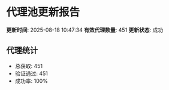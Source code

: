 # 代理池更新报告

**更新时间**: 2025-08-18 10:47:34
**有效代理数量**: 451
**更新状态**:  成功

## 代理统计
- 总获取: 451
- 验证通过: 451
- 成功率: 100%
